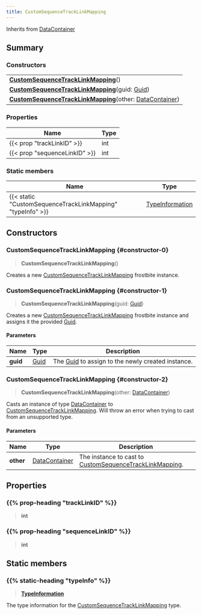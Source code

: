 ```yaml
---
title: CustomSequenceTrackLinkMapping
---
```


Inherits from [DataContainer](/vext/ref/shared/type/datacontainer)

## Summary

### Constructors

|  |
| --- |
| **[CustomSequenceTrackLinkMapping](#constructor-0)**() |
| **[CustomSequenceTrackLinkMapping](#constructor-1)**(guid: [Guid](/vext/ref/shared/type/guid)) |
| **[CustomSequenceTrackLinkMapping](#constructor-2)**(other: [DataContainer](/vext/ref/shared/type/datacontainer)) |

### Properties

| Name | Type |
| ---- | ---- |
| {{< prop "trackLinkID" >}} | int |
| {{< prop "sequenceLinkID" >}} | int |

### Static members

| Name | Type |
| ---- | ---- |
| {{< static "CustomSequenceTrackLinkMapping" "typeInfo" >}} | [TypeInformation](/vext/ref/shared/type/typeinformation) |

## Constructors

### CustomSequenceTrackLinkMapping {#constructor-0}

> **CustomSequenceTrackLinkMapping**()

Creates a new [CustomSequenceTrackLinkMapping](/vext/ref/fb/customsequencetracklinkmapping) frostbite instance.

### CustomSequenceTrackLinkMapping {#constructor-1}

> **CustomSequenceTrackLinkMapping**(guid: [Guid](/vext/ref/shared/type/guid))

Creates a new [CustomSequenceTrackLinkMapping](/vext/ref/fb/customsequencetracklinkmapping) frostbite instance and assigns it the provided [Guid](/vext/ref/shared/type/guid).

#### Parameters

| Name | Type | Description |
| ---- | ---- | ----------- |
| **guid** | [Guid](/vext/ref/shared/type/guid) | The [Guid](/vext/ref/shared/type/guid) to assign to the newly created instance. |

### CustomSequenceTrackLinkMapping {#constructor-2}

> **CustomSequenceTrackLinkMapping**(other: [DataContainer](/vext/ref/shared/type/datacontainer))

Casts an instance of type [DataContainer](/vext/ref/shared/type/datacontainer) to [CustomSequenceTrackLinkMapping](/vext/ref/fb/customsequencetracklinkmapping). Will throw an error when trying to cast from an unsupported type.

#### Parameters

| Name | Type | Description |
| ---- | ---- | ----------- |
| **other** | [DataContainer](/vext/ref/shared/type/datacontainer) | The instance to cast to [CustomSequenceTrackLinkMapping](/vext/ref/fb/customsequencetracklinkmapping). |

## Properties

### {{% prop-heading "trackLinkID" %}}

> **int**

### {{% prop-heading "sequenceLinkID" %}}

> **int**

## Static members

### {{% static-heading "typeInfo" %}}

> **[TypeInformation](/vext/ref/shared/type/typeinformation)**

The type information for the [CustomSequenceTrackLinkMapping](/vext/ref/fb/customsequencetracklinkmapping) type.


